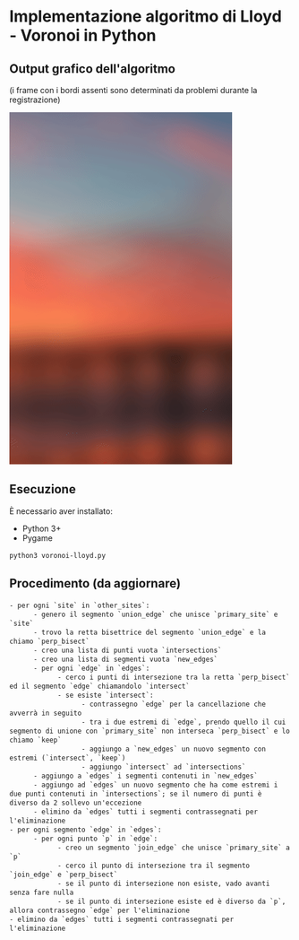 # Implementazione algoritmo di Lloyd - Voronoi in Python

## Output grafico dell'algoritmo

(i frame con i bordi assenti sono determinati da problemi durante la registrazione)

![running.gif](running.gif)

## Esecuzione

È necessario aver installato:

- Python 3+
- Pygame

````bash
python3 voronoi-lloyd.py
````

## Procedimento (da aggiornare)

```
- per ogni `site` in `other_sites`:
      - genero il segmento `union_edge` che unisce `primary_site` e `site`
      - trovo la retta bisettrice del segmento `union_edge` e la chiamo `perp_bisect`
      - creo una lista di punti vuota `intersections`
      - creo una lista di segmenti vuota `new_edges`
      - per ogni `edge` in `edges`:
            - cerco i punti di intersezione tra la retta `perp_bisect` ed il segmento `edge` chiamandolo `intersect`
            - se esiste `intersect`:
                  - contrassegno `edge` per la cancellazione che avverrà in seguito
                  - tra i due estremi di `edge`, prendo quello il cui segmento di unione con `primary_site` non interseca `perp_bisect` e lo chiamo `keep`
                  - aggiungo a `new_edges` un nuovo segmento con estremi (`intersect`, `keep`)
                  - aggiungo `intersect` ad `intersections`
      - aggiungo a `edges` i segmenti contenuti in `new_edges`
      - aggiungo ad `edges` un nuovo segmento che ha come estremi i due punti contenuti in `intersections`; se il numero di punti è diverso da 2 sollevo un'eccezione
      - elimino da `edges` tutti i segmenti contrassegnati per l'eliminazione
- per ogni segmento `edge` in `edges`:
      - per ogni punto `p` in `edge`:
            - creo un segmento `join_edge` che unisce `primary_site` a `p`
            - cerco il punto di intersezione tra il segmento `join_edge` e `perp_bisect`
            - se il punto di intersezione non esiste, vado avanti senza fare nulla
            - se il punto di intersezione esiste ed è diverso da `p`, allora contrassegno `edge` per l'eliminazione
- elimino da `edges` tutti i segmenti contrassegnati per l'eliminazione
```
